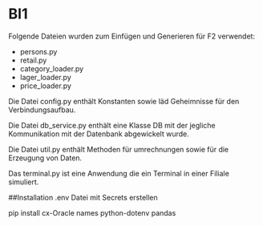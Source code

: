 # BI1

Folgende Dateien wurden zum Einfügen und Generieren für F2 verwendet:
- persons.py
- retail.py
- category_loader.py
- lager_loader.py
- price_loader.py

Die Datei config.py enthält Konstanten sowie läd Geheimnisse für den Verbindungsaufbau.

Die Datei db_service.py enthält eine Klasse DB mit der jegliche Kommunikation mit der Datenbank abgewickelt wurde.

Die Datei util.py enthält Methoden für umrechnungen sowie für die Erzeugung von Daten.

Das terminal.py ist eine Anwendung die ein Terminal in einer Filiale simuliert.


##Installation
.env Datei mit Secrets erstellen

pip install cx-Oracle names python-dotenv pandas
